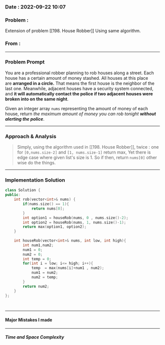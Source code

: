 ### Date :  2022-09-22 10:07

### Problem : 
Extension of problem [[198. House Robber]]
Using same algorithm.




### From :

---
### Problem Prompt
You are a professional robber planning to rob houses along a street. Each house has a certain amount of money stashed. All houses at this place are **arranged in a circle.** That means the first house is the neighbor of the last one. Meanwhile, adjacent houses have a security system connected, and **it will automatically contact the police if two adjacent houses were broken into on the same night**.

Given an integer array `nums` representing the amount of money of each house, return _the maximum amount of money you can rob tonight **without alerting the police**_.


---
### Approach & Analysis
>Simply, using the algorithm used in [[198. House Robber]], twice : one for `[0,nums.size-2]` and `[1, nums.size-1]`
>return max, Yet there is edge case where given list's size is 1. So if then, return `nums[0]` other wise do the things.

---
### Implementation Solution
```cpp
class Solution {
public:
    int rob(vector<int>& nums) {
        if(nums.size() == 1){
            return nums[0];
        }
        int option1 = houseRob(nums, 0 , nums.size()-2);
        int option2 = houseRob(nums, 1, nums.size()-1);
        return max(option1, option2);
    }
    
    int houseRob(vector<int>& nums, int low, int high){
        int num1,num2;
        num1 = 0;
        num2 = 0;
        int temp = 0;
        for(int i = low; i<= high; i++){
            temp  = max(nums[i]+num1 , num2);
            num1 = num2;
            num2 = temp;
        }
        return num2;
    }
};




```
---
#### Major Mistakes I made



---
##### Time and Space Complexity



